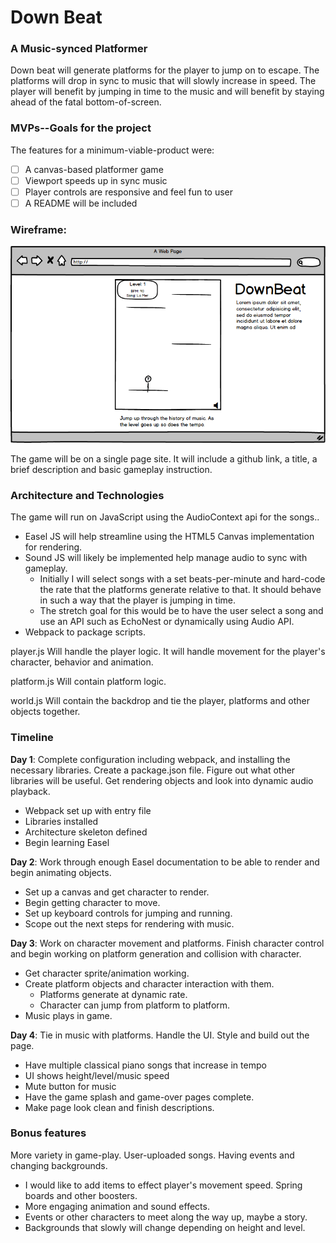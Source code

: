 # Down Beat

### A Music-synced Platformer

Down beat will generate platforms for the player to jump on to escape. The platforms will drop in sync to music that will slowly increase in speed. The player will benefit by jumping in time to the music and will benefit by staying ahead of the fatal bottom-of-screen.

### MVPs--Goals for the project

The features for a minimum-viable-product were:

- [ ] A canvas-based platformer game
- [ ] Viewport speeds up in sync music
- [ ] Player controls are responsive and feel fun to user
- [ ] A README will be included

### Wireframe:

![Site sketch](docs/img/sketch.png)

The game will be on a single page site. It will include a github link, a title, a brief description and basic gameplay instruction.

### Architecture and Technologies

The game will run on JavaScript using the AudioContext api for the songs..
  - Easel JS will help streamline using the HTML5 Canvas implementation for rendering.
  - Sound JS will likely be implemented help manage audio to sync with gameplay.
    - Initially I will select songs with a set beats-per-minute and hard-code the rate that the platforms generate relative to that. It should behave in such a way that the player is jumping in time.
    - The stretch goal for this would be to have the user select a song and use an API such as EchoNest or dynamically using Audio API.
  - Webpack to package scripts.

  player.js Will handle the player logic. It will handle movement for the player's character, behavior and animation.

  platform.js Will contain platform logic.

  world.js Will contain the backdrop and tie the player, platforms and other objects together.


### Timeline

**Day 1**: Complete configuration including webpack, and installing the necessary libraries. Create a package.json file. Figure out what other libraries will be useful. Get rendering objects and look into dynamic audio playback.

- Webpack set up with entry file
- Libraries installed
- Architecture skeleton defined
- Begin learning Easel

**Day 2**: Work through enough Easel documentation to be able to render and begin animating objects.

- Set up a canvas and get character to render.
- Begin getting character to move.
- Set up keyboard controls for jumping and running.
- Scope out the next steps for rendering with music.

**Day 3**: Work on character movement and platforms. Finish character control and begin working on platform generation and collision with character.

- Get character sprite/animation working.
- Create platform objects and character interaction with them.
  - Platforms generate at dynamic rate.
  - Character can jump from platform to platform.
- Music plays in game.

**Day 4**: Tie in music with platforms. Handle the UI. Style and build out the page.

- Have multiple classical piano songs that increase in tempo
- UI shows height/level/music speed
- Mute button for music
- Have the game splash and game-over pages complete.
- Make page look clean and finish descriptions.

### Bonus features

More variety in game-play. User-uploaded songs. Having events and changing backgrounds.

- I would like to add items to effect player's movement speed. Spring boards and other boosters.
- More engaging animation and sound effects.
- Events or other characters to meet along the way up, maybe a story.
- Backgrounds that slowly will change depending on height and level.
